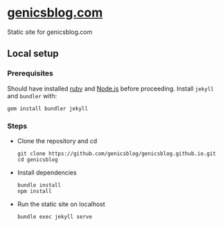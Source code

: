 # [genicsblog.com](https://genicsblog.com)

Static site for genicsblog.com

## Local setup

### Prerequisites

Should have installed [ruby](https://www.ruby-lang.org) and [Node.js](https://nodejs.org) before proceeding. Install `jekyll` and `bundler` with:

```
gem install bundler jekyll
```

### Steps

- Clone the repository and cd
    ```shell
    git clone https://github.com/genicsblog/genicsblog.github.io.git
    cd genicsblog
    ```

- Install dependencies
    ```shell
    bundle install
    npm install
    ```

- Run the static site on localhost
    ```shell
    bundle exec jekyll serve
    ```
